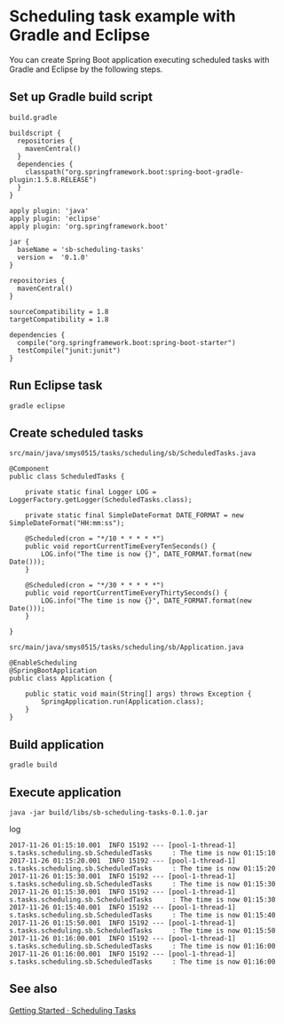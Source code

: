 # Scheduling task example with Gradle and Eclipse
You can create Spring Boot application executing scheduled tasks with Gradle and Eclipse by the following steps.

## Set up Gradle build script
`build.gradle`
```
buildscript {
  repositories {
    mavenCentral()
  }
  dependencies {
    classpath("org.springframework.boot:spring-boot-gradle-plugin:1.5.8.RELEASE")
  }
}

apply plugin: 'java'
apply plugin: 'eclipse'
apply plugin: 'org.springframework.boot'

jar {
  baseName = 'sb-scheduling-tasks'
  version =  '0.1.0'
}

repositories {
  mavenCentral()
}

sourceCompatibility = 1.8
targetCompatibility = 1.8

dependencies {
  compile("org.springframework.boot:spring-boot-starter")
  testCompile("junit:junit")
}
```

## Run Eclipse task
`gradle eclipse`

## Create scheduled tasks
`src/main/java/smys0515/tasks/scheduling/sb/ScheduledTasks.java`
```
@Component
public class ScheduledTasks {

    private static final Logger LOG = LoggerFactory.getLogger(ScheduledTasks.class);

    private static final SimpleDateFormat DATE_FORMAT = new SimpleDateFormat("HH:mm:ss");

    @Scheduled(cron = "*/10 * * * * *")
    public void reportCurrentTimeEveryTenSeconds() {
        LOG.info("The time is now {}", DATE_FORMAT.format(new Date()));
    }

    @Scheduled(cron = "*/30 * * * * *")
    public void reportCurrentTimeEveryThirtySeconds() {
        LOG.info("The time is now {}", DATE_FORMAT.format(new Date()));
    }

}
```

`src/main/java/smys0515/tasks/scheduling/sb/Application.java`
```
@EnableScheduling
@SpringBootApplication
public class Application {

    public static void main(String[] args) throws Exception {
        SpringApplication.run(Application.class);
    }
}
```

## Build application
`gradle build`

## Execute application
`java -jar build/libs/sb-scheduling-tasks-0.1.0.jar`

log
```
2017-11-26 01:15:10.001  INFO 15192 --- [pool-1-thread-1] s.tasks.scheduling.sb.ScheduledTasks     : The time is now 01:15:10
2017-11-26 01:15:20.001  INFO 15192 --- [pool-1-thread-1] s.tasks.scheduling.sb.ScheduledTasks     : The time is now 01:15:20
2017-11-26 01:15:30.001  INFO 15192 --- [pool-1-thread-1] s.tasks.scheduling.sb.ScheduledTasks     : The time is now 01:15:30
2017-11-26 01:15:30.001  INFO 15192 --- [pool-1-thread-1] s.tasks.scheduling.sb.ScheduledTasks     : The time is now 01:15:30
2017-11-26 01:15:40.001  INFO 15192 --- [pool-1-thread-1] s.tasks.scheduling.sb.ScheduledTasks     : The time is now 01:15:40
2017-11-26 01:15:50.001  INFO 15192 --- [pool-1-thread-1] s.tasks.scheduling.sb.ScheduledTasks     : The time is now 01:15:50
2017-11-26 01:16:00.001  INFO 15192 --- [pool-1-thread-1] s.tasks.scheduling.sb.ScheduledTasks     : The time is now 01:16:00
2017-11-26 01:16:00.001  INFO 15192 --- [pool-1-thread-1] s.tasks.scheduling.sb.ScheduledTasks     : The time is now 01:16:00
```

## See also
[Getting Started · Scheduling Tasks](https://spring.io/guides/gs/scheduling-tasks/)

